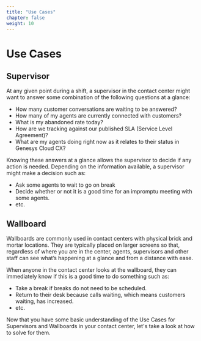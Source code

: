 ```yaml
---
title: "Use Cases"
chapter: false
weight: 10
---
```


# Use Cases
## Supervisor
At any given point during a shift, a supervisor in the contact center might want to answer some combination of the following questions at a glance:
- How many customer conversations are waiting to be answered?
- How many of my agents are currently connected with customers?
- What is my abandoned rate today?
- How are we tracking against our published SLA (Service Level Agreement)?
- What are my agents doing right now as it relates to their status in Genesys Cloud CX?

Knowing these answers at a glance allows the supervisor to decide if any action is needed. Depending on the information available, a supervisor might make a decision  such as:
- Ask some agents to wait to go on break
- Decide whether or not it is a good time for an impromptu meeting with some agents.
- etc.
## Wallboard
Wallboards are commonly used in contact centers with physical brick and mortar locations. They are typically placed on larger screens so that, regardless of where you are in the center, agents, supervisors and other staff can see what’s happening at a glance and from a distance with ease. 

When anyone in the contact center looks at the wallboard, they can immediately know if this is a good time to do something such as:
- Take a break if breaks do not need to be scheduled.
- Return to their desk because calls waiting, which means customers waiting, has increased.
- etc.

Now that you have some basic understanding of the Use Cases for Supervisors and Wallboards in your contact center, let's take a look at how to solve for them.

